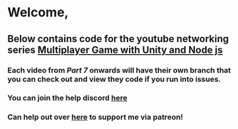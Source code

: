 # Welcome,
## Below contains code for the youtube networking series [Multiplayer Game with Unity and Node js](https://www.youtube.com/playlist?list=PL-Cz1YO2-mXHMPQayscAYeR4AdwfC29TQ)
### Each video from *Part 7* onwards will have their own branch that you can check out and view they code if you run into issues.

### You can join the help discord [here](https://discord.gg/4YRKd3w)
### Can help out over [here](https://www.patreon.com/Hicksy) to support me via patreon!

